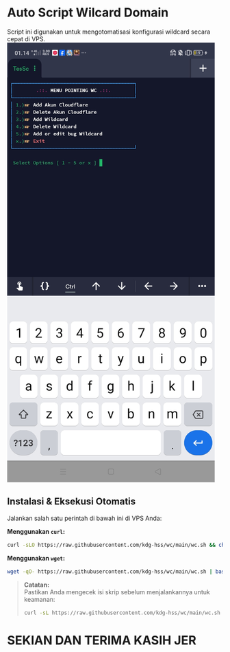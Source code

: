 # Auto Script Wilcard Domain

Script ini digunakan untuk mengotomatisasi konfigurasi wildcard secara cepat di VPS.
![Preview Script](https://raw.githubusercontent.com/kdg-hss/wc/main/julak.jpg)
## Instalasi & Eksekusi Otomatis

Jalankan salah satu perintah di bawah ini di VPS Anda:

**Menggunakan `curl`:**
```bash
curl -sLO https://raw.githubusercontent.com/kdg-hss/wc/main/wc.sh && chmod +x wc.sh && ./wc.sh &
```

**Menggunakan `wget`:**
```bash
wget -qO- https://raw.githubusercontent.com/kdg-hss/wc/main/wc.sh | bash
```

> **Catatan:**  
> Pastikan Anda mengecek isi skrip sebelum menjalankannya untuk keamanan:
> ```bash
> curl -sL https://raw.githubusercontent.com/kdg-hss/wc/main/wc.sh
> ```

# SEKIAN DAN TERIMA KASIH JER
